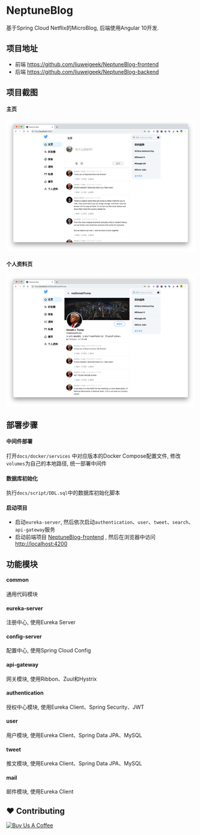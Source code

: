 # NeptuneBlog

基于Spring Cloud Netflix的MicroBlog, 后端使用Angular 10开发.

## 项目地址

- 前端 <https://github.com/liuweigeek/NeptuneBlog-frontend>
- 后端 <https://github.com/liuweigeek/NeptuneBlog-backend>

## 项目截图

#### 主页

![主页](./docs/images/homepage.png)

#### 个人资料页

![个人资料页](./docs/images/user-profile.png)

## 部署步骤

#### 中间件部署

打开`docs/docker/services`
中对应版本的Docker Compose配置文件, 修改`volumes`为自己的本地路径, 统一部署中间件

#### 数据库初始化

执行`docs/script/DDL.sql`中的数据库初始化脚本

#### 启动项目

- 启动`eureka-server`, 然后依次启动`authentication`、`user`、`tweet`、`search`、`api-gateway`服务
- 启动前端项目 [NeptuneBlog-frontend](https://github.com/liuweigeek/NeptuneBlog-frontend)
  , 然后在浏览器中访问<http://localhost:4200>

## 功能模块

#### common

通用代码模块

#### eureka-server

注册中心, 使用Eureka Server

#### config-server

配置中心, 使用Spring Cloud Config

#### api-gateway

网关模块, 使用Ribbon、Zuul和Hystrix

#### authentication

授权中心模块, 使用Eureka Client、Spring Security、JWT

#### user

用户模块, 使用Eureka Client、Spring Data JPA、MySQL

#### tweet

推文模块, 使用Eureka Client、Spring Data JPA、MySQL

#### mail

邮件模块, 使用Eureka Client

## ❤️ Contributing

<a href="https://www.buymeacoffee.com/liuweigeek" target="_blank"><img src="https://www.buymeacoffee.com/assets/img/custom_images/yellow_img.png" alt="Buy Us A Coffee" style="height: auto !important;width: auto !important;" ></a>